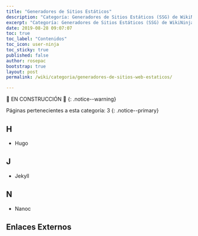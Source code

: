```yaml
---
title: "Generadores de Sitios Estáticos"
description: "Categoría: Generadores de Sitios Estáticos (SSG) de WikiNinjas, la Enciclopedia Informática Tecnológica Ciberninjas"
excerpt: "Categoría: Generadores de Sitios Estáticos (SSG) de WikiNinjas, la Enciclopedia Informática Tecnológica Ciberninjas"
date: 2019-08-28 09:07:07
toc: true
toc_label: "Contenidos"
toc_icon: user-ninja
toc_sticky: true
published: false
author: rosepac
bootstrap: true
layout: post
permalink: /wiki/categoria/generadores-de-sitios-web-estaticos/

---
```


🚧 EN CONSTRUCCIÓN 🚧
{: .notice--warning}

<!-- EN CONSTRUCCIÓN -->
Páginas pertenecientes a esta categoría: 3
{: .notice--primary}

## H

- Hugo

## J

- Jekyll

## N

- Nanoc

## Enlaces Externos

<!-- https://en.wikipedia.org/wiki/Category:Free_static_website_generators -->
<script async src="https://pagead2.googlesyndication.com/pagead/js/adsbygoogle.js"></script>
<ins class="adsbygoogle"
     style="display:block; text-align:center;"
     data-ad-layout="in-article"
     data-ad-format="fluid"
     data-ad-client="ca-pub-9630764103400456"
     data-ad-slot="3229974124"></ins>
<script>
     (adsbygoogle = window.adsbygoogle || []).push({});
</script>